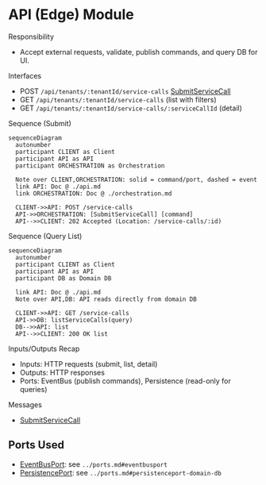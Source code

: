 # API (Edge) Module

Responsibility

- Accept external requests, validate, publish commands, and query DB for UI.

Interfaces

- POST `/api/tenants/:tenantId/service-calls` [SubmitServiceCall]
- GET `/api/tenants/:tenantId/service-calls` (list with filters)
- GET `/api/tenants/:tenantId/service-calls/:serviceCallId` (detail)

Sequence (Submit)

```mermaid
sequenceDiagram
  autonumber
  participant CLIENT as Client
  participant API as API
  participant ORCHESTRATION as Orchestration

  Note over CLIENT,ORCHESTRATION: solid = command/port, dashed = event
  link API: Doc @ ./api.md
  link ORCHESTRATION: Doc @ ./orchestration.md

  CLIENT->>API: POST /service-calls
  API->>ORCHESTRATION: [SubmitServiceCall] [command]
  API-->>CLIENT: 202 Accepted (Location: /service-calls/:id)
```

Sequence (Query List)

```mermaid
sequenceDiagram
  autonumber
  participant CLIENT as Client
  participant API as API
  participant DB as Domain DB

  link API: Doc @ ./api.md
  Note over API,DB: API reads directly from domain DB

  CLIENT->>API: GET /service-calls
  API->>DB: listServiceCalls(query)
  DB-->>API: list
  API-->>CLIENT: 200 OK list
```

Inputs/Outputs Recap

- Inputs: HTTP requests (submit, list, detail)
- Outputs: HTTP responses
- Ports: EventBus (publish commands), Persistence (read-only for queries)

Messages

- [SubmitServiceCall]

## Ports Used

- [EventBusPort]: see `../ports.md#eventbusport`
- [PersistencePort]: see `../ports.md#persistenceport-domain-db`

[SubmitServiceCall]: ../messages.md#submitservicecall
[EventBusPort]: ../ports.md#eventbusport
[PersistencePort]: ../ports.md#persistenceport-domain-db
